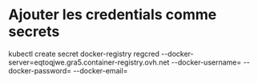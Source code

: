 # Ajouter les credentials comme secrets
kubectl create secret docker-registry regcred --docker-server=eqtoqjwe.gra5.container-registry.ovh.net --docker-username=<your-name> --docker-password=<your-pword> --docker-email=<your-email>
